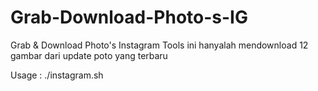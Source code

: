 # Grab-Download-Photo-s-IG
Grab &amp; Download Photo's Instagram
Tools ini hanyalah mendownload 12 gambar dari update poto yang terbaru

Usage :
./instagram.sh
